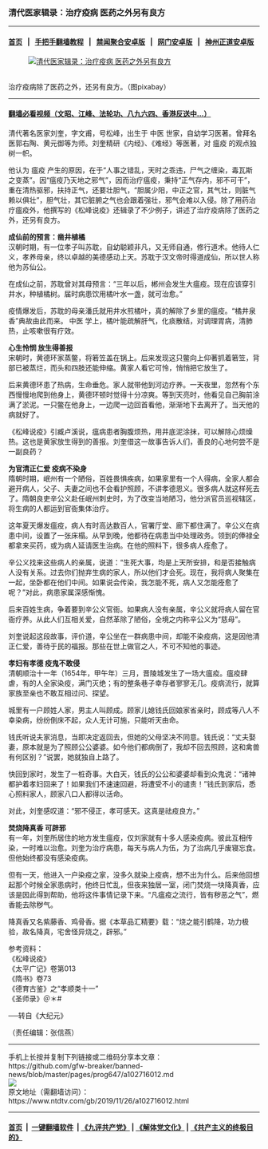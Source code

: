### 清代医家辑录：治疗疫病 医药之外另有良方
------------------------

#### [首页](https://github.com/gfw-breaker/banned-news/blob/master/README.md) &nbsp;&nbsp;|&nbsp;&nbsp; [手把手翻墙教程](https://github.com/gfw-breaker/guides/wiki) &nbsp;&nbsp;|&nbsp;&nbsp; [禁闻聚合安卓版](https://github.com/gfw-breaker/bn-android) &nbsp;&nbsp;|&nbsp;&nbsp; [网门安卓版](https://github.com/oGate2/oGate) &nbsp;&nbsp;|&nbsp;&nbsp; [神州正道安卓版](https://github.com/SzzdOgate/update) 



<div><div class="featured_image">
 <a href="https://i.ntdtv.com/assets/uploads/2019/11/2019-11-26_142754.jpg" target="_blank">
  <figure>
   <img alt="清代医家辑录：治疗疫病 医药之外另有良方" src="https://i.ntdtv.com/assets/uploads/2019/11/2019-11-26_142754-800x450.jpg"/>
  </figure><br/>
 </a>
 <span class="caption">
  治疗疫病除了医药之外，还另有良方。（图pixabay）
 </span>
</div>
</div><hr/>

#### [翻墙必看视频（文昭、江峰、法轮功、八九六四、香港反送中...）](https://github.com/gfw-breaker/banned-news/blob/master/pages/links.md)

<div><div class="post_content" itemprop="articleBody">
 <p>
  清代著名医家刘奎，字文甫，号松峰，出生于
  <ok href="https://www.ntdtv.com/gb/中医.htm">
   中医
  </ok>
  世家，自幼学习医著。曾拜名医郭右陶、黄元御等为师。刘奎精研《内经》、《难经》等医著，对
  <ok href="https://www.ntdtv.com/gb/瘟疫.htm">
   瘟疫
  </ok>
  的观点独树一帜。
 </p>
 <p>
  他认为
  <ok href="https://www.ntdtv.com/gb/瘟疫.htm">
   瘟疫
  </ok>
  产生的原因，在于“人事之错乱，天时之乖违，尸气之缠染，毒瓦斯之变蒸”。因“瘟疫乃天地之邪气”，因而治疗瘟疫，秉持“正气存内，邪不可干”，重在清热驱邪，扶持正气，还要壮胆气，“胆属少阳，中正之官，其气壮，则脏气赖以俱壮”，胆气壮，其它脏腑之气也会跟着强壮，邪气会难以入侵。除了用药治疗瘟疫外，他撰写的《松峰说疫》还辑录了不少例子，讲述了治疗疫病除了医药之外，还另有良方。
 </p>
 <p>
  <strong>
   成仙前的预言：凿井植橘
  </strong>
  <br/>
  汉朝时期，有一位孝子叫苏耽，自幼聪颖非凡，又无师自通，修行道术。他待人仁义，孝养母亲，终以卓越的美德感动上天。苏耽于汉文帝时得道成仙，所以世人称他为苏仙公。
 </p>
 <p>
  在成仙之前，苏耽曾对其母预言：“三年以后，郴州会发生大瘟疫。现在应该穿引井水，种植橘树。届时病患饮用橘叶水一盏，就可治愈。”
 </p>
 <p>
  疫情爆发后，苏耽的母亲潘氏就用井水煎橘叶，真的解除了乡里的瘟疫。“橘井泉香”典故由此而来。
  <ok href="https://www.ntdtv.com/gb/中医.htm">
   中医
  </ok>
  学上，橘叶能疏解肝气，化痰散结，对调理胃病，清肺热，止咳嗽很有疗效。
 </p>
 <p>
  <strong>
   心生怜悯 放生得善报
  </strong>
  <br/>
  宋朝时，黄德环家蒸鳖，将箬笠盖在锅上。后来发现这只鳖向上仰著抓着箬笠，背部已被蒸烂，而头和四肢还能伸缩。黄家人看它可怜，悄悄把它放生了。
 </p>
 <p>
  后来黄德环患了热病，生命垂危。家人就带他到河边疗养。一天夜里，忽然有个东西慢慢地爬到他身上，黄德环顿时觉得十分凉爽。等到天亮时，他看见自己胸前涂满了淤泥。一只鳖在他身上，一边爬一边回首看他，渐渐地下去离开了。当天他的病就好了。
 </p>
 <p>
  《松峰说疫》引臧卢溪说，瘟病患者胸腹烦热，用井底泥涂抹，可以解除心烦燥热。这也是黄家放生得到的善报。刘奎借这一故事告诉人们，善良的心地何尝不是一副良药？
 </p>
 <p>
  <strong>
   为官清正仁爱 疫病不染身
  </strong>
  <br/>
  隋朝时期，岷州有一个陋俗，百姓畏惧疾病，如果家里有一个人得病，全家人都会避开病人，父子、夫妻之间也不会看护照顾，不讲孝德恩义。很多病人就这样死去了。隋朝良吏辛公义赴任岷州刺史时，为了改变当地陋习，他分派官员巡视辖区，将生病的人都运到官衙集体治疗。
 </p>
 <p>
  这年夏天爆发瘟疫，病人有时高达数百人，官署厅堂、廊下都住满了。辛公义在病患中间，设置了一张床榻。从早到晚，他都待在病患当中处理政务。领到的俸禄全都拿来买药，或为病人延请医生治病。在他的照料下，很多病人痊愈了。
 </p>
 <p>
  辛公义找来这些病人的亲属，说道：“生死大事，均是上天所安排，和是否接触病人没有关系。过去你们抛弃生病的家人，所以他们才会死。现在，我将病人聚集在一起，坐卧都在他们中间。如果说会传染，我怎能不死，病人又怎能痊愈了呢？”对此，病患家属深感惭愧。
 </p>
 <p>
  后来百姓生病，争着要到辛公义官衙。如果病人没有亲属，辛公义就将病人留在官衙疗养。从此人们互相关爱，自然革除了陋俗，全境之内称辛公义为“慈母”。
 </p>
 <p>
  刘奎说起这段故事，评价道，辛公坐在一群病患中间，却能不染疫病，这是因他清正仁爱，善待于民的福报。那些在世上做官之人，不可不知他的事迹。
 </p>
 <p>
  <strong>
   孝妇有孝德 疫鬼不敢侵
  </strong>
  <br/>
  清朝顺治十一年（1654年，甲午年）三月，晋陵城发生了一场大瘟疫。瘟疫肆虐，有的人全家染疫，满门灭绝；有的整条巷子幸存者寥寥无几。疫病流行，就算家族至亲也不敢互相过问、探望。
 </p>
 <p>
  城里有一户顾姓人家，男主人叫顾成。顾家儿媳钱氏回娘家省亲时，顾成等八人不幸染病，纷纷倒床不起，众人无计可施，只能听天由命。
 </p>
 <p>
  钱氏听说夫家消息，当即决定返回去，但她的父母坚决不同意。钱氏说：“丈夫娶妻，原本就是为了照顾公公婆婆。如今他们都病倒了，我却不回去照顾，这和禽兽有何区别？”说罢，她就独自上路了。
 </p>
 <p>
  快回到家时，发生了一桩奇事。大白天，钱氏的公公和婆婆却看到众鬼说：“诸神都护着孝妇回来了！如果我们不速速回避，将遭受不小的谴责！”钱氏到家后，悉心照料家人，顾家八口人都得以活命。
 </p>
 <p>
  对此，刘奎感叹道：“邪不侵正，孝可感天。这真是祛疫良方。”
 </p>
 <p>
  <strong>
   焚烧降真香 可辟邪
  </strong>
  <br/>
  有一年，刘奎所居住的地方发生瘟疫，仅刘家就有十多人感染疫病。彼此互相传染，一时难以治愈。刘奎为治疗病患，每天与病人为伍，为了治病几乎废寝忘食。但他始终都没有感染疫病。
 </p>
 <p>
  但有一天，他进入一户染疫之家，没多久就染上疫病，想不出为什么。后来他回想起那个时候全家患病时，他终日忙乱，但夜来独居一室，闭门焚烧一块降真香，应该是因此得到帮助，他将这件事情记录下来。“凡瘟疫之流行，皆有秽恶之气”，燃香能去除秽气。
 </p>
 <p>
  降真香又名紫藤香、鸡骨香。据《本草品汇精要》载：“烧之能引鹤降，功力极验，故名降真，宅舍怪异烧之，辟邪。”
 </p>
 <p>
  参考资料：
  <br/>
  《松峰说疫》
  <br/>
  《太平广记》卷第013
  <br/>
  《隋书》卷73
  <br/>
  《德育古鉴》之“孝顺类十一”
  <br/>
  《圣师录》＠＊#
 </p>
 <p>
  ──转自《大纪元》
 </p>
 <p>
  （责任编辑：张信燕）
 </p>
 <div class="single_ad">
 </div>
</div>
</div>
<hr/>
手机上长按并复制下列链接或二维码分享本文章：<br/>
https://github.com/gfw-breaker/banned-news/blob/master/pages/prog647/a102716012.md <br/>
<a href='https://github.com/gfw-breaker/banned-news/blob/master/pages/prog647/a102716012.md'><img src='https://github.com/gfw-breaker/banned-news/blob/master/pages/prog647/a102716012.md.png'/></a> <br/>
原文地址（需翻墙访问）：https://www.ntdtv.com/gb/2019/11/26/a102716012.html


------------------------
#### [首页](https://github.com/gfw-breaker/banned-news/blob/master/README.md) &nbsp;|&nbsp; [一键翻墙软件](https://github.com/gfw-breaker/nogfw/blob/master/README.md) &nbsp;| [《九评共产党》](https://github.com/gfw-breaker/9ping.md/blob/master/README.md#九评之一评共产党是什么) | [《解体党文化》](https://github.com/gfw-breaker/jtdwh.md/blob/master/README.md) | [《共产主义的终极目的》](https://github.com/gfw-breaker/gczydzjmd.md/blob/master/README.md)


<img src='http://gfw-breaker.win/banned-news/pages/prog647/a102716012.md' width='0px' height='0px'/>